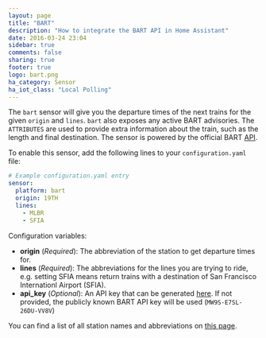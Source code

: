 ```yaml
---
layout: page
title: "BART"
description: "How to integrate the BART API in Home Assistant"
date: 2016-03-24 23:04
sidebar: true
comments: false
sharing: true
footer: true
logo: bart.png
ha_category: Sensor
ha_iot_class: "Local Polling"
---
```



The `bart` sensor will give you the departure times of the next trains for the given `origin` and `lines`. `bart` also exposes any active BART advisories. The `ATTRIBUTES` are used to provide extra information about the train, such as the length and final destination. The sensor is powered by the official BART [API](http://api.bart.gov/docs/overview/index.aspx).


To enable this sensor, add the following lines to your `configuration.yaml` file:

```yaml
# Example configuration.yaml entry
sensor:
  platform: bart
  origin: 19TH
  lines:
    - MLBR
    - SFIA
```

Configuration variables:

- **origin** (*Required*): The abbreviation of the station to get departure times for.
- **lines** (*Required*): The abbreviations for the lines you are trying to ride, e.g. setting SFIA means return trains with a destination of San Francisco Internationl Airport (SFIA).
- **api_key** (*Optional*): An API key that can be generated [here](http://api.bart.gov/api/register.aspx). If not provided, the publicly known BART API key will be used (`MW9S-E7SL-26DU-VV8V`)

You can find a list of all station names and abbreviations on [this page](http://api.bart.gov/docs/overview/abbrev.aspx).

